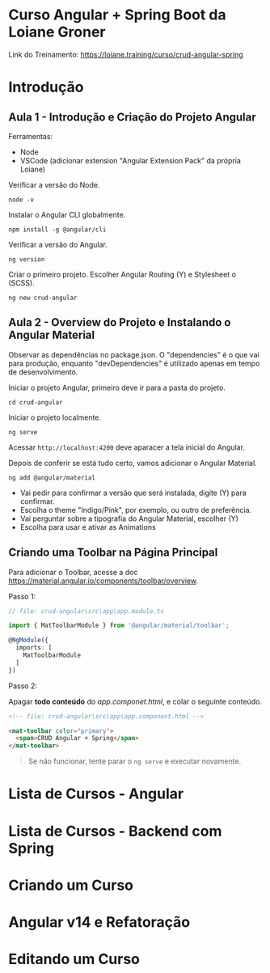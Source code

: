 # Curso Angular + Spring Boot da Loiane Groner

Link do Treinamento: https://loiane.training/curso/crud-angular-spring

# Introdução

## Aula 1 - Introdução e Criação do Projeto Angular

Ferramentas:

- Node
- VSCode (adicionar extension "Angular Extension Pack" da própria Loiane)

Verificar a versão do Node.

`node -v`

Instalar o Angular CLI globalmente.

`npm install -g @angular/cli`

Verificar a versão do Angular.

`ng version`

Criar o primeiro projeto. Escolher Angular Routing (Y) e Stylesheet o (SCSS).

`ng new crud-angular`

## Aula 2 - Overview do Projeto e Instalando o Angular Material

Observar as dependências no package.json. O "dependencies" é o que vai para produção, enquanto "devDependencies" é utilizado apenas em tempo de desenvolvimento.

Iniciar o projeto Angular, primeiro deve ir para a pasta do projeto.

`cd crud-angular`

Iniciar o projeto localmente.

`ng serve`

Acessar `http://localhost:4200` deve aparacer a tela inicial do Angular.

Depois de conferir se está tudo certo, vamos adicionar o Angular Material.

`ng add @angular/material` 

- Vai pedir para confirmar a versão que será instalada, digite (Y) para confirmar.
- Escolha o theme "Indigo/Pink", por exemplo, ou outro de preferência. 
- Vai perguntar sobre a tipografia do Angular Material, escolher (Y) 
- Escolha para usar e ativar as Animations

## Criando uma Toolbar na Página Principal

Para adicionar o Toolbar, acesse a doc https://material.angular.io/components/toolbar/overview.

Passo 1:

```typescript
// file: crud-angular\src\app\app.module.ts

import { MatToolbarModule } from '@angular/material/toolbar';

@NgModule({
  imports: [
    MatToolbarModule
  ]
})
```

Passo 2:

Apagar **todo conteúdo** do *app.componet.html*, e colar o seguinte conteúdo.

```html
<!-- file: crud-angular\src\app\app.component.html -->

<mat-toolbar color="primary">
  <span>CRUD Angular + Spring</span>
</mat-toolbar>
```

> Se não funcionar, tente parar o `ng serve` e executar novamente. 

# Lista de Cursos - Angular

# Lista de Cursos - Backend com Spring

# Criando um Curso

# Angular v14 e Refatoração

# Editando um Curso
